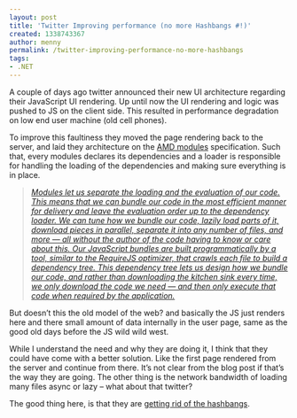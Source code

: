 ```yaml
---
layout: post
title: 'Twitter Improving performance (no more Hashbangs #!)'
created: 1338743367
author: menny
permalink: /twitter-improving-performance-no-more-hashbangs
tags:
- .NET
---
```

<p>A couple of days ago twitter announced their new UI architecture regarding their JavaScript UI rendering. Up until now the UI rendering and logic was pushed to JS on the client side. This resulted in performance degradation on low end user machine (old cell phones).
<p>To improve this faultiness they moved the page rendering back to the server, and laid they architecture on the <a href="https://github.com/amdjs/amdjs-api/wiki/AMD">AMD modules</a> specification. Such that, every modules declares its dependencies and a loader is responsible for handling the loading of the dependencies and making sure everything is in place.<br />
<blockquote>
<p><i><a href="http://engineering.twitter.com/2012/05/improving-performance-on-twittercom.html">Modules let us separate the loading and the evaluation of our code. This means that we can bundle our code in the most efficient manner for delivery and leave the evaluation order up to the dependency loader. We can tune how we bundle our code, lazily load parts of it, download pieces in parallel, separate it into any number of files, and more — all without the author of the code having to know or care about this. Our JavaScript bundles are built programmatically by a tool, similar to the RequireJS optimizer, that crawls each file to build a dependency tree. This dependency tree lets us design how we bundle our code, and rather than downloading the kitchen sink every time, we only download the code we need — and then only execute that code when required by the application.</a></i></p>
</blockquote>
<p>But doesn’t this the old model of the web? and basically the JS just renders here and there small amount of data internally in the user page, same as the good old days before the JS wild wild west.
<p>While I understand the need and why they are doing it, I think that they could have come with a better solution. Like the first page rendered from the server and continue from there. It’s not clear from the blog post if that’s the way they are going. The other thing is the network bandwidth of loading many files async or lazy – what about that twitter?
<p>The good thing here, is that they are <a href="http://danwebb.net/2011/5/28/it-is-about-the-hashbangs">getting rid of the hashbangs</a>. </p>

